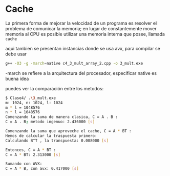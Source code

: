 # Cache

La primera forma de mejorar la velocidad de un programa es resolver el problema de comunicar la memoria; en lugar de constantemente mover memoria al CPU es posible utilizar una memoria interna que posee, llamada `cache` 

aqui tambien se presentan instancias donde se usa avx, para compilar se debe usar

```bash
g++ -O3 -g -march=native c4_3_mult_array_2.cpp -o 3_mult.exe
```

-march se refiere a la arquitectura del procesador, especificar native es buena idea

puedes ver la comparación entre los metodos:

```bash
$ Clase4/ .\3_mult.exe
m: 1024, n: 1024, l: 1024
m * l = 1048576
n * l = 1048576
Comenzando la suma de manera clasica, C = A . B : 
C = A . B; metodo ingenuo: 2.436000 [s]

Comenzando la suma que aproveche el cache, C = A * BT : 
Hemos de calcular la traspuesta primero:
Calculando B^T , la transpuesta: 0.008000 [s]

Entonces, C = A * BT : 
C = A * BT: 2.313000 [s] 

Sumando con AVX:
C = A * B, con avx: 0.417000 [s] 
```